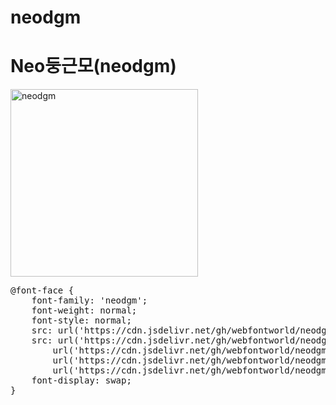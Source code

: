 # neodgm

# Neo둥근모(neodgm)

<a href="https://wess.tistory.com" target="_blank">
    <img src="https://webfontworld.github.io/neodgm/neodgm.jpg" alt="neodgm" style="width:300px">
</a>

<pre>
@font-face {
    font-family: 'neodgm';
    font-weight: normal;
    font-style: normal;
    src: url('https://cdn.jsdelivr.net/gh/webfontworld/neodgm/neodgm.eot');
    src: url('https://cdn.jsdelivr.net/gh/webfontworld/neodgm/neodgm.eot?#iefix') format('embedded-opentype'),
        url('https://cdn.jsdelivr.net/gh/webfontworld/neodgm/neodgm.woff2') format('woff2'),
        url('https://cdn.jsdelivr.net/gh/webfontworld/neodgm/neodgm.woff') format('woff'),
        url('https://cdn.jsdelivr.net/gh/webfontworld/neodgm/neodgm.ttf') format("truetype");
    font-display: swap;
}
</pre>
